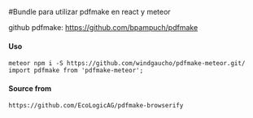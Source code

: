 #Bundle para utilizar pdfmake en react y meteor

github pdfmake: https://github.com/bpampuch/pdfmake

#### Uso
```
meteor npm i -S https://github.com/windgaucho/pdfmake-meteor.git/
import pdfmake from 'pdfmake-meteor';
```

#### Source from
```
https://github.com/EcoLogicAG/pdfmake-browserify
```